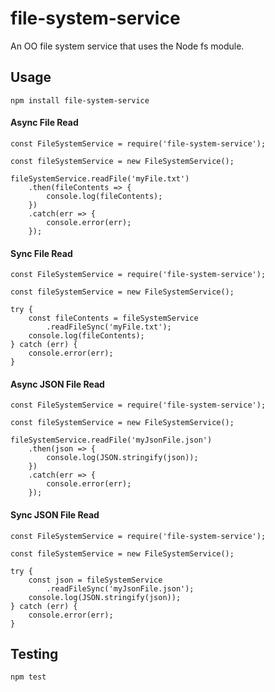 # file-system-service
 
An OO file system service that uses the Node fs module.

## Usage

`npm install file-system-service`

#### Async File Read
```
const FileSystemService = require('file-system-service');

const fileSystemService = new FileSystemService();

fileSystemService.readFile('myFile.txt')
    .then(fileContents => {
        console.log(fileContents);
    })
    .catch(err => {
        console.error(err);
    });
```

#### Sync File Read
```
const FileSystemService = require('file-system-service');

const fileSystemService = new FileSystemService();

try {
    const fileContents = fileSystemService
        .readFileSync('myFile.txt');
    console.log(fileContents);
} catch (err) {
    console.error(err);
}
```

#### Async JSON File Read
```
const FileSystemService = require('file-system-service');

const fileSystemService = new FileSystemService();

fileSystemService.readFile('myJsonFile.json')
    .then(json => {
        console.log(JSON.stringify(json));
    })
    .catch(err => {
        console.error(err);
    });
```

#### Sync JSON File Read
```
const FileSystemService = require('file-system-service');

const fileSystemService = new FileSystemService();

try {
    const json = fileSystemService
        .readFileSync('myJsonFile.json');
    console.log(JSON.stringify(json));
} catch (err) {
    console.error(err);
}
```

## Testing
```
npm test
```
